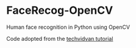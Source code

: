 # FaceRecog-OpenCV
Human face recognition in Python using OpenCV

Code adopted from the [techvidvan tutorial](https://techvidvan.com/tutorials/face-recognition-project-python-opencv/)
